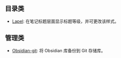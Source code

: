 ## 目录类
- [Lapel](https://github.com/liamcain/obsidian-lapel): 在笔记标题层面显示标题等级，并可更改该样式。
## 管理类
- [Obsidian-git](https://github.com/denolehov/obsidian-git):  将 Obsidian 库备份到 Git 存储库。
